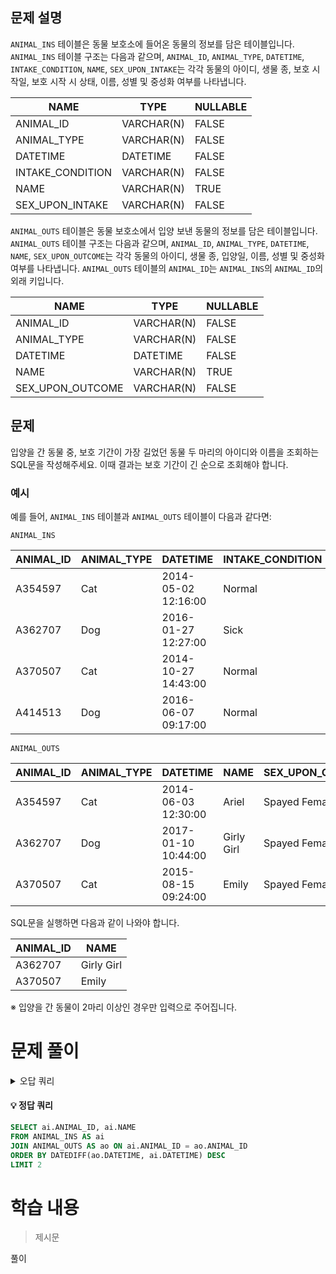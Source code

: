 ## 문제 설명

`ANIMAL_INS` 테이블은 동물 보호소에 들어온 동물의 정보를 담은 테이블입니다. `ANIMAL_INS` 테이블 구조는 다음과 같으며, `ANIMAL_ID`, `ANIMAL_TYPE`, `DATETIME`, `INTAKE_CONDITION`, `NAME`, `SEX_UPON_INTAKE`는 각각 동물의 아이디, 생물 종, 보호 시작일, 보호 시작 시 상태, 이름, 성별 및 중성화 여부를 나타냅니다.

| NAME                | TYPE        | NULLABLE |
|---------------------|-------------|----------|
| ANIMAL_ID           | VARCHAR(N)  | FALSE    |
| ANIMAL_TYPE         | VARCHAR(N)  | FALSE    |
| DATETIME            | DATETIME    | FALSE    |
| INTAKE_CONDITION    | VARCHAR(N)  | FALSE    |
| NAME                | VARCHAR(N)  | TRUE     |
| SEX_UPON_INTAKE     | VARCHAR(N)  | FALSE    |

`ANIMAL_OUTS` 테이블은 동물 보호소에서 입양 보낸 동물의 정보를 담은 테이블입니다. `ANIMAL_OUTS` 테이블 구조는 다음과 같으며, `ANIMAL_ID`, `ANIMAL_TYPE`, `DATETIME`, `NAME`, `SEX_UPON_OUTCOME`는 각각 동물의 아이디, 생물 종, 입양일, 이름, 성별 및 중성화 여부를 나타냅니다. `ANIMAL_OUTS` 테이블의 `ANIMAL_ID`는 `ANIMAL_INS`의 `ANIMAL_ID`의 외래 키입니다.

| NAME                | TYPE        | NULLABLE |
|---------------------|-------------|----------|
| ANIMAL_ID           | VARCHAR(N)  | FALSE    |
| ANIMAL_TYPE         | VARCHAR(N)  | FALSE    |
| DATETIME            | DATETIME    | FALSE    |
| NAME                | VARCHAR(N)  | TRUE     |
| SEX_UPON_OUTCOME    | VARCHAR(N)  | FALSE    |

## 문제

입양을 간 동물 중, 보호 기간이 가장 길었던 동물 두 마리의 아이디와 이름을 조회하는 SQL문을 작성해주세요. 이때 결과는 보호 기간이 긴 순으로 조회해야 합니다.

### 예시

예를 들어, `ANIMAL_INS` 테이블과 `ANIMAL_OUTS` 테이블이 다음과 같다면:

`ANIMAL_INS`

| ANIMAL_ID  | ANIMAL_TYPE | DATETIME              | INTAKE_CONDITION | NAME       | SEX_UPON_INTAKE |
|------------|-------------|-----------------------|------------------|------------|-----------------|
| A354597    | Cat         | 2014-05-02 12:16:00   | Normal           | Ariel      | Spayed Female   |
| A362707    | Dog         | 2016-01-27 12:27:00   | Sick             | Girly Girl | Spayed Female   |
| A370507    | Cat         | 2014-10-27 14:43:00   | Normal           | Emily      | Spayed Female   |
| A414513    | Dog         | 2016-06-07 09:17:00   | Normal           | Rocky      | Neutered Male   |

`ANIMAL_OUTS`

| ANIMAL_ID  | ANIMAL_TYPE | DATETIME              | NAME         | SEX_UPON_OUTCOME |
|------------|-------------|-----------------------|--------------|------------------|
| A354597    | Cat         | 2014-06-03 12:30:00   | Ariel        | Spayed Female    |
| A362707    | Dog         | 2017-01-10 10:44:00   | Girly Girl   | Spayed Female    |
| A370507    | Cat         | 2015-08-15 09:24:00   | Emily        | Spayed Female    |

SQL문을 실행하면 다음과 같이 나와야 합니다.

| ANIMAL_ID  | NAME         |
|------------|--------------|
| A362707    | Girly Girl   |
| A370507    | Emily        |

※ 입양을 간 동물이 2마리 이상인 경우만 입력으로 주어집니다.



# 문제 풀이
<details>
<summary>오답 쿼리</summary>
<div markdown="1">

#### 오답1
```SQL
SELECT ai.ANIMAL_ID, ai.NAME 
FROM ANIMAL_INS AS ai
JOIN ANIMAL_OUTS AS ao ON ai.ANIMAL_ID = ao.ANIMAL_ID
ORDER BY DATEDIFF(ao.DATETIME, ai.DATETIME)
LIMIT 2
```
</div>
</details>


#### 💡 정답 쿼리  
```SQL
SELECT ai.ANIMAL_ID, ai.NAME 
FROM ANIMAL_INS AS ai
JOIN ANIMAL_OUTS AS ao ON ai.ANIMAL_ID = ao.ANIMAL_ID
ORDER BY DATEDIFF(ao.DATETIME, ai.DATETIME) DESC
LIMIT 2
```
# 학습 내용
>제시문

풀이